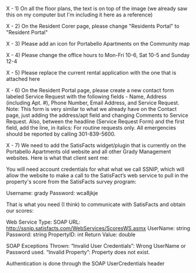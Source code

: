 X - 1) On all the floor plans, the text is on top of the image (we already saw this on my computer but I'm including it here as a reference)

X - 2) On the Resident Corer page, please change "Residents Portal" to "Resident Portal"

X - 3) Please add an icon for Portabello Apartments on the Community map

X - 4) Please change the office hours to Mon-Fri 10-6, Sat 10-5 and Sunday 12-4

X - 5) Please replace the current rental application with the one that is attached here

X - 6) On the Resident Portal page, please create a new contact form labeled Service Request with the following fields -  Name, Address (including Apt. #), Phone Number, Email Address, and Service Request. Note: This form is very similar to what we already have on the Contact page, just adding the address/apt field and changing Comments to Service Request. Also, between the headline (Service Request Form) and the first field, add the line, in italics: For routine requests only.  All emergencies should be reported by calling 301-839-5600.

X - 7) We need to add the SatisFacts widget/plugin that is currently on the Portabello Apartments old website and all other Grady Management websites. Here is what that client sent me:

You will need account credentials for what what we call SSNIP, which will allow the website to make a call to the SatisFact’s web service to pull in the property's score from the SatisFacts survey program:

Username: grady
Password: wca8jkje

That is what you need (I think) to communicate with SatisFacts and obtain our scores:

Web Service Type: SOAP
URL: http://ssnip.satisfacts.com/WebServices/ScoresWS.asmx
UserName: string
Password: string
PropertyID: int
Return Value: double

SOAP Exceptions Thrown:
“Invalid User Credentials”: Wrong UserName or Password used.
“Invalid Property”: Property does not exist.

Authentication is done through the SOAP UserCredentials header
